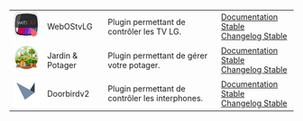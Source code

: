 | | | | |
|--- | --- | --- | ---|
|<img src="../images/WebOStvLG/WebOStvLG_icon.png" width="100" />|WebOStvLG|Plugin permettant de contrôler les TV LG. |[Documentation Stable](WebOStvLG/index.md)<br/>[Changelog Stable](WebOStvLG/changelog.md)|
|<img src="../images/Jardin/jardin_icon.png" width="100" />|Jardin & Potager|Plugin permettant de gérer votre potager. |[Documentation Stable](Jardin/index.md)<br/>[Changelog Stable](Jardin/changelog.md)|
|<img src="../images/Doorbirdv2/doorbirdv2_icon.png" width="100" />|Doorbirdv2|Plugin permettant de contrôler les interphones. |[Documentation Stable](Doorbirdv2/index.md)<br/>[Changelog Stable](Doorbirdv2/changelog.md)|

